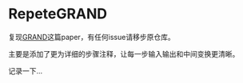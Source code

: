 # RepeteGRAND
复现[GRAND](https://github.com/hengruizhang98/GRAND)这篇paper，有任何issue请移步原仓库。

主要是添加了更为详细的步骤注释，让每一步输入输出和中间变换更清晰。  

记录一下...
